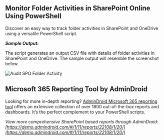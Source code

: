 ﻿## Monitor Folder Activities in SharePoint Online Using PowerShell 
Discover an easy way to track folder activities in SharePoint and OneDrive using a versatile PowerShell script.

***Sample Output:***

The script generates an output CSV file with details of folder activities in SharePoint and OneDrive. The sample output will resemble the screenshot below.

![Audit SPO Folder Activity](https://o365reports.com/wp-content/uploads/2024/12/Audit-SPO-Folder-Activity.png?v=1733116822)

## Microsoft 365 Reporting Tool by AdminDroid
Looking for more in-depth reporting? [AdminDroid Microsoft 365 reporting tool](https://admindroid.com/?src=GitHub) offers an extensive collection of over 1800 out-of-the-box reports and dashboards. It’s the perfect complement to your PowerShell scripts. 

*View more comprehensive SharePoint based reports through AdminDroid: [https://demo.admindroid.com/#/1/11/reports/22108/1/20/](https://demo.admindroid.com/#/1/11/reports/22108/1/20/)*







